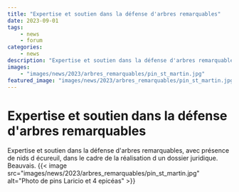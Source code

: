 ```yaml
---
title: "Expertise et soutien dans la défense d'arbres remarquables"
date: 2023-09-01
tags: 
    - news
    - forum
categories:
    - news
description: "Expertise et soutien dans la défense d'arbres remarquables"
images:
    - "images/news/2023/arbres_remarquables/pin_st_martin.jpg"
featured_image: "images/news/2023/arbres_remarquables/pin_st_martin.jpg"
---
```


# Expertise et soutien dans la défense d'arbres remarquables

Expertise et soutien dans la défense d'arbres remarquables, avec présence de nids d écureuil, dans le cadre de la réalisation d un dossier juridique. Beauvais.
{{< image src="images/news/2023/arbres_remarquables/pin_st_martin.jpg" alt="Photo de pins Laricio et 4 epicéas" >}}   
